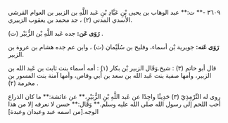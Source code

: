 ٣٦٠٩ -** ت:** عبد الوهاب بن يحيى بْنِ عَبَّادِ بْنِ عَبد اللَّهِ بن الزبير بن العوام القرشي الأسدي المدني (٢) ، جد محمد بن يعقوب الزبيري.

**رَوَى عَن:** جده عَبد اللَّهِ بْن الزُّبَيْر (ت) .

**رَوَى عَنه:** جويرية بْن أسماء، وفليح بن سُلَيْمان (ت) ، وابن عم جده هشام بن عروة بن الزبير.

قال أبو حاتم (٣) : شيخ.وَقَال الزبير بْن بكار (١) : أمه أسماء بنت ثابت بن عَبد الله بن الزبير، وأمها صفية بنت عَبد الله بن سعد بن أَبي وقاص، وأمها آمنة بنت المسور بن مخرمة (٢) .

روى له التِّرْمِذِيّ (٣) حَدِيثًا واحِدًا عن عَبد اللَّهِ بْنِ الزُّبَيْرِ،** عن عائشة:** ما كان الذراع أحب اللحم إلى رسول الله صلى الله عليه وسلم.** وَقَال:** حسن لا نعرفه إلا من هذا الوجه.[من اسمه عبد وعبدان وعبدة]